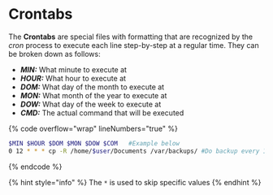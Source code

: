 # Crontabs

The **Crontabs** are special files with formatting that are recognized by the _cron_ process to execute each line step-by-step at a regular time. They can be broken down as follows:

* _**MIN:**_ What minute to execute at
* _**HOUR:**_ What hour to execute at
* _**DOM:**_ What day of the month to execute at
* _**MON:**_ What month of the year to execute at
* _**DOW:**_ What day of the week to execute at
* _**CMD:**_ The actual command that will be executed

{% code overflow="wrap" lineNumbers="true" %}
```bash
$MIN $HOUR $DOM $MON $DOW $COM   #Example below
0 12 * * * cp -R /home/$user/Documents /var/backups/ #Do backup every 12 hours
```
{% endcode %}

{% hint style="info" %}
The `*` is used to skip specific values
{% endhint %}
